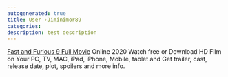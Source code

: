 ```yaml
---
autogenerated: true
title: User ›Jiminimor89
categories: 
description: test description
---
```


[Fast and Furious 9 Full Movie](https://fastandfurious9movie.org/) Online 2020 Watch free or Download HD Film on Your PC, TV, MAC, iPad, iPhone, Mobile, tablet and Get trailer, cast, release date, plot, spoilers and more info.
